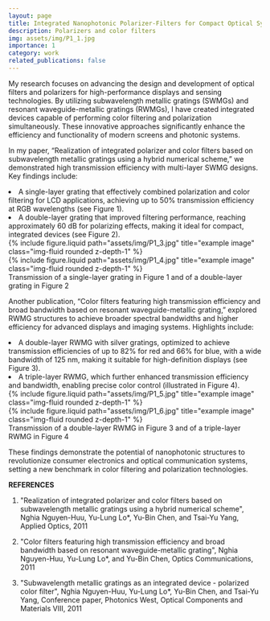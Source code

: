 ```yaml
---
layout: page
title: Integrated Nanophotonic Polarizer-Filters for Compact Optical Systems
description: Polarizers and color filters
img: assets/img/P1_1.jpg
importance: 1
category: work
related_publications: false
---
```


My research focuses on advancing the design and development of optical filters and polarizers for high-performance displays and sensing technologies. By utilizing subwavelength metallic gratings (SWMGs) and resonant waveguide-metallic gratings (RWMGs), I have created integrated devices capable of performing color filtering and polarization simultaneously. These innovative approaches significantly enhance the efficiency and functionality of modern screens and photonic systems.

In my paper, “Realization of integrated polarizer and color filters based on subwavelength metallic gratings using a hybrid numerical scheme,” we demonstrated high transmission efficiency with multi-layer SWMG designs. Key findings include:

<li> A single-layer grating that effectively combined polarization and color filtering for LCD applications, achieving up to 50% transmission efficiency at RGB wavelengths (see Figure 1).</li>

<li> A double-layer grating that improved filtering performance, reaching approximately 60 dB for polarizing effects, making it ideal for compact, integrated devices (see Figure 2).</li>
<div class="row justify-content-sm-center">
    <div class="col-sm-4 mt-3 mt-md-0">
        {% include figure.liquid path="assets/img/P1_3.jpg" title="example image" class="img-fluid rounded z-depth-1" %}
    </div>
    <div class="col-sm-4 mt-3 mt-md-0">
        {% include figure.liquid path="assets/img/P1_4.jpg" title="example image" class="img-fluid rounded z-depth-1" %}
    </div>
</div>
<div class="caption">
    Transmission of a single-layer grating in Figure 1 and of a double-layer grating
    in Figure 2
</div>

Another publication, “Color filters featuring high transmission efficiency
and broad bandwidth based on resonant waveguide-metallic grating,” explored
RWMG structures to achieve broader spectral bandwidths and higher efficiency
for advanced displays and imaging systems. Highlights include:

<li> A double-layer RWMG with silver gratings, optimized to achieve transmission efficiencies of up to 82% for red and 66% for blue, with a wide bandwidth of 125 nm, making it suitable for high-definition displays (see Figure 3).</li>

<li> A triple-layer RWMG, which further enhanced transmission efficiency and bandwidth, enabling precise color control (illustrated in Figure 4).</li>

<div class="row justify-content-sm-center">
    <div class="col-sm-4 mt-3 mt-md-0">
        {% include figure.liquid path="assets/img/P1_5.jpg" title="example image" class="img-fluid rounded z-depth-1" %}
    </div>
    <div class="col-sm-4 mt-3 mt-md-0">
        {% include figure.liquid path="assets/img/P1_6.jpg" title="example image" class="img-fluid rounded z-depth-1" %}
    </div>
</div>
<div class="caption">
    Transmission of a double-layer RWMG in Figure 3 and of a triple-layer RWMG in Figure 4
</div>

These findings demonstrate the potential of nanophotonic structures to revolutionize consumer electronics and optical communication systems, setting a new benchmark in color filtering and polarization technologies.

<strong> REFERENCES </strong>
1. "Realization of integrated polarizer and color filters based on subwavelength metallic gratings using a hybrid numerical scheme", Nghia Nguyen-Huu, Yu-Lung Lo*, Yu-Bin Chen, and Tsai-Yu Yang, Applied Optics, 2011

2. "Color filters featuring high transmission efficiency and broad bandwidth based on resonant waveguide-metallic grating", Nghia Nguyen-Huu, Yu-Lung Lo*, and Yu-Bin Chen,
Optics Communications, 2011

3. "Subwavelength metallic gratings as an integrated device - polarized color filter", Nghia Nguyen-Huu, Yu-Lung Lo*, Yu-Bin Chen, and Tsai-Yu Yang, Conference paper, Photonics West, Optical Components and Materials VIII, 2011
